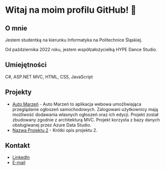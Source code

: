 # Witaj na moim profilu GitHub! 👋

## O mnie
Jestem studentką na kierunku Informatyka na Politechnice Śląskiej. 

Od października 2022 roku, jestem współzałożycielką HYPE Dance Studio.

## Umiejętności
 C#, ASP.NET MVC, HTML, CSS,  JavaScript

## Projekty

- [Auto Marzeń](https://github.com/AgnieszkaPolowczyk/Auto-Marzen-MVC) - 
Auto Marzeń to aplikacja webowa umożliwiająca przeglądanie ogłoszeń samochodowych. Zalogowani użytkownicy mają możliwość dodawania własnych ogłoszeń oraz ich edycji. Projekt został zbudowany zgodnie z architekturą MVC. Projekt korzysta z bazy danych obsługiwanej przez Azure Data Studio.
- [Nazwa Projektu 2](link_do_projektu_2) - Krótki opis projektu 2.

## Kontakt

- [LinkedIn](https://www.linkedin.com/in/agnieszka-polowczyk-91381323a/)
- [E-mail](agnieszkapolowczyk1990@gmail.com)
